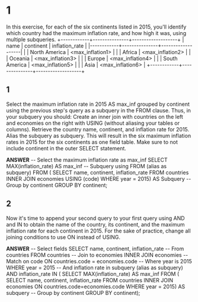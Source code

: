 # 1
In this exercise, for each of the six continents listed in 2015, you'll identify which country had the maximum inflation rate, 
and how high it was, using multiple subqueries. 
+------------+---------------+-------------------+
| name       | continent     | inflation_rate    |
|------------+---------------+-------------------|
| <country1> | North America | <max_inflation1>  |
| <country2> | Africa        | <max_inflation2>  |
| <country3> | Oceania       | <max_inflation3>  |
| <country4> | Europe        | <max_inflation4>  |
| <country5> | South America | <max_inflation5>  |
| <country6> | Asia          | <max_inflation6>  |
+------------+---------------+-------------------+
  
## 1
  Select the maximum inflation rate in 2015 AS max_inf grouped by continent using the previous step's query as a subquery in the FROM clause.
Thus, in your subquery you should:
Create an inner join with countries on the left and economies on the right with USING (without aliasing your tables or columns).
Retrieve the country name, continent, and inflation rate for 2015.
Alias the subquery as subquery.
This will result in the six maximum inflation rates in 2015 for the six continents as one field table. Make sure to not include continent in the outer SELECT statement.
  
**ANSWER**
  -- Select the maximum inflation rate as max_inf
SELECT MAX(inflation_rate) AS max_inf
  -- Subquery using FROM (alias as subquery)
  FROM (
      SELECT name, continent, inflation_rate
      FROM countries
      INNER JOIN economies
      USING (code)
      WHERE year = 2015) AS Subquery
-- Group by continent
GROUP BY continent;
  
 ## 2
  Now it's time to append your second query to your first query using AND and IN to obtain the name of the country, its continent, and the maximum inflation rate for each continent in 2015.
For the sake of practice, change all joining conditions to use ON instead of USING.
  
  **ANSWER**
  -- Select fields
SELECT name, continent, inflation_rate
  -- From countries
  FROM countries
	-- Join to economies
	INNER JOIN economies
	-- Match on code
	ON countries.code = economies.code
  -- Where year is 2015
  WHERE year = 2015
    -- And inflation rate in subquery (alias as subquery)
    AND inflation_rate IN (
        SELECT MAX(inflation_rate) AS max_inf
        FROM (
             SELECT name, continent, inflation_rate
             FROM countries
             INNER JOIN economies
             ON countries.code=economies.code
             WHERE year = 2015) AS subquery
      -- Group by continent
        GROUP BY continent);
